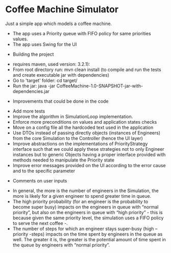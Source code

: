 Coffee Machine Simulator
========================
Just a simple app which models a coffee machine. 

- The app uses a Priority queue with FIFO policy for same priorities values.
- The app uses Swing for the UI

* Building the project

- requires maven, used version: 3.2.1):
- From root directory run: mvn clean install (to compile and run the tests and create executable jar with dependencies)
- Go to 'target' folder:  cd target/
- Run the jar: java -jar CoffeeMachine-1.0-SNAPSHOT-jar-with-dependencies.jar


* Improvements that could be done in the code

- Add more tests
- Improve the algorithm in SimulationLoop implementation.
- Enforce more preconditions on values and application states checks 
- Move on a config file all the hardcoded text used in the application
- Use DTOs instead of passing directly objects (instances of Engineers) from the core Simulation to the Controller (hence the UI layer)
- Improve abstractions on the implementations of PriorityStrategy interface such that we could apply these strategies not to only Engineer instances but to generic Objects having a proper interface provided with methods needed to manipulate the Priority state
- Improve error messages provided on the UI according to the error cause and to the specific parameter

* Comments on user inputs

- In general, the more is the number of engineers in the Simulation, the more is likely for a given engineer to spend greater time in queue.
- The high priority probability (for an engineer is the probability to become super busy) impacts on the engineers in queue with “normal priority”, but also on the engineers in queue with “high priority” - this is because given the same priority level, the simulation uses a FIFO policy to serve the next coffee -.
- The number of steps for which an engineer stays super-busy (high – priority -steps) impacts on the time spent by engineers in the queue as well. The greater it is, the greater is the potential amount of time spent in the queue by engineers with “normal priority”.

